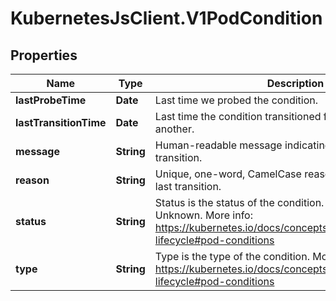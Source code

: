 # KubernetesJsClient.V1PodCondition

## Properties
Name | Type | Description | Notes
------------ | ------------- | ------------- | -------------
**lastProbeTime** | **Date** | Last time we probed the condition. | [optional] 
**lastTransitionTime** | **Date** | Last time the condition transitioned from one status to another. | [optional] 
**message** | **String** | Human-readable message indicating details about last transition. | [optional] 
**reason** | **String** | Unique, one-word, CamelCase reason for the condition&#39;s last transition. | [optional] 
**status** | **String** | Status is the status of the condition. Can be True, False, Unknown. More info: https://kubernetes.io/docs/concepts/workloads/pods/pod-lifecycle#pod-conditions | 
**type** | **String** | Type is the type of the condition. More info: https://kubernetes.io/docs/concepts/workloads/pods/pod-lifecycle#pod-conditions | 


